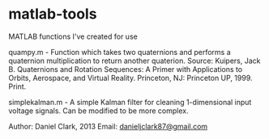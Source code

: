 matlab-tools
===========

MATLAB functions I've created for use

quampy.m - Function which takes two quaternions and performs a quaternion multiplication to return another quaterion. 
  Source: Kuipers, Jack B. Quaternions and Rotation Sequences: A Primer with Applications to Orbits, Aerospace, and Virtual Reality. Princeton, NJ: Princeton UP, 1999. Print.

simplekalman.m - A simple Kalman filter for cleaning 1-dimensional input voltage signals. Can be modified to be more complex.

Author: Daniel Clark, 2013
Email: danieljclark87@gmail.com
